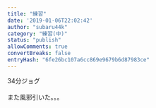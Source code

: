 ```yaml
---
title: "練習"
date: '2019-01-06T22:02:42'
author: "subaru44k"
category: "練習(中)"
status: "publish"
allowComments: true
convertBreaks: false
entryHash: "6fe26bc107a6cc869e9679b6d87983ce"
---
```

34分ジョグ<br>
<br>
また風邪引いた。。。
